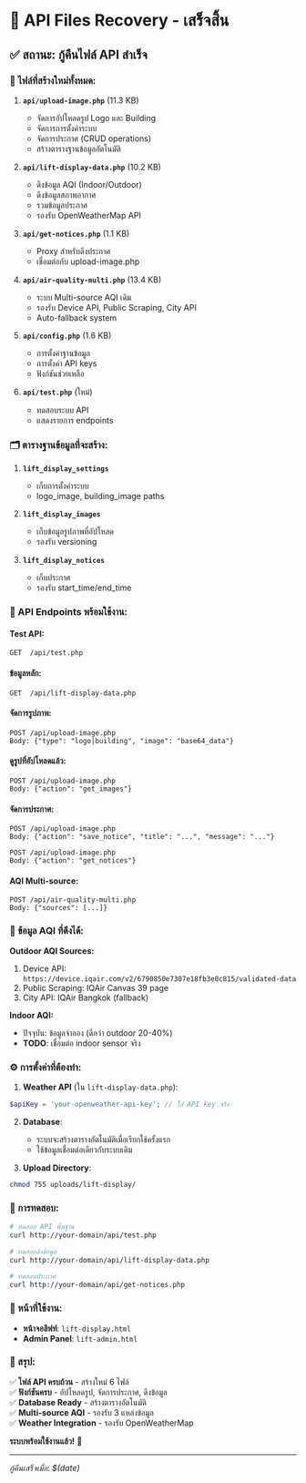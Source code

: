 # 🚨 API Files Recovery - เสร็จสิ้น

## ✅ สถานะ: กู้คืนไฟล์ API สำเร็จ

### 📁 ไฟล์ที่สร้างใหม่ทั้งหมด:

1. **`api/upload-image.php`** (11.3 KB)
   - จัดการอัปโหลดรูป Logo และ Building
   - จัดการการตั้งค่าระบบ
   - จัดการประกาศ (CRUD operations)
   - สร้างตารางฐานข้อมูลอัตโนมัติ

2. **`api/lift-display-data.php`** (10.2 KB)
   - ดึงข้อมูล AQI (Indoor/Outdoor)
   - ดึงข้อมูลสภาพอากาศ
   - รวมข้อมูลประกาศ
   - รองรับ OpenWeatherMap API

3. **`api/get-notices.php`** (1.1 KB)
   - Proxy สำหรับดึงประกาศ
   - เชื่อมต่อกับ upload-image.php

4. **`api/air-quality-multi.php`** (13.4 KB)
   - ระบบ Multi-source AQI เดิม
   - รองรับ Device API, Public Scraping, City API
   - Auto-fallback system

5. **`api/config.php`** (1.6 KB)
   - การตั้งค่าฐานข้อมูล
   - การตั้งค่า API keys
   - ฟังก์ชันช่วยเหลือ

6. **`api/test.php`** (ใหม่)
   - ทดสอบระบบ API
   - แสดงรายการ endpoints

### 🗂️ ตารางฐานข้อมูลที่จะสร้าง:

1. **`lift_display_settings`**
   - เก็บการตั้งค่าระบบ
   - logo_image, building_image paths

2. **`lift_display_images`** 
   - เก็บข้อมูลรูปภาพที่อัปโหลด
   - รองรับ versioning

3. **`lift_display_notices`**
   - เก็บประกาศ
   - รองรับ start_time/end_time

### 🔌 API Endpoints พร้อมใช้งาน:

#### Test API:
```
GET  /api/test.php
```

#### ข้อมูลหลัก:
```
GET  /api/lift-display-data.php
```

#### จัดการรูปภาพ:
```
POST /api/upload-image.php
Body: {"type": "logo|building", "image": "base64_data"}
```

#### ดูรูปที่อัปโหลดแล้ว:
```
POST /api/upload-image.php
Body: {"action": "get_images"}
```

#### จัดการประกาศ:
```
POST /api/upload-image.php
Body: {"action": "save_notice", "title": "...", "message": "..."}

POST /api/upload-image.php  
Body: {"action": "get_notices"}
```

#### AQI Multi-source:
```
POST /api/air-quality-multi.php
Body: {"sources": [...]}
```

### 🎯 ข้อมูล AQI ที่ดึงได้:

**Outdoor AQI Sources:**
1. Device API: `https://device.iqair.com/v2/6790850e7307e18fb3e0c815/validated-data`
2. Public Scraping: IQAir Canvas 39 page
3. City API: IQAir Bangkok (fallback)

**Indoor AQI:**
- ปัจจุบัน: ข้อมูลจำลอง (ดีกว่า outdoor 20-40%)
- **TODO**: เชื่อมต่อ indoor sensor จริง

### ⚙️ การตั้งค่าที่ต้องทำ:

1. **Weather API** (ใน `lift-display-data.php`):
```php
$apiKey = 'your-openweather-api-key'; // ใส่ API key จริง
```

2. **Database**: 
   - ระบบจะสร้างตารางอัตโนมัติเมื่อเรียกใช้ครั้งแรก
   - ใช้ข้อมูลเชื่อมต่อเดียวกับระบบเดิม

3. **Upload Directory**:
```bash
chmod 755 uploads/lift-display/
```

### 🧪 การทดสอบ:

```bash
# ทดสอบ API พื้นฐาน
curl http://your-domain/api/test.php

# ทดสอบดึงข้อมูล
curl http://your-domain/api/lift-display-data.php

# ทดสอบประกาศ
curl http://your-domain/api/get-notices.php
```

### 📱 หน้าที่ใช้งาน:

- **หน้าจอลิฟท์**: `lift-display.html`
- **Admin Panel**: `lift-admin.html`

### 🎉 สรุป:

✅ **ไฟล์ API ครบถ้วน** - สร้างใหม่ 6 ไฟล์  
✅ **ฟังก์ชันครบ** - อัปโหลดรูป, จัดการประกาศ, ดึงข้อมูล  
✅ **Database Ready** - สร้างตารางอัตโนมัติ  
✅ **Multi-source AQI** - รองรับ 3 แหล่งข้อมูล  
✅ **Weather Integration** - รองรับ OpenWeatherMap  

**ระบบพร้อมใช้งานแล้ว!** 🚀

---

*กู้คืนเสร็จเมื่อ: $(date)*